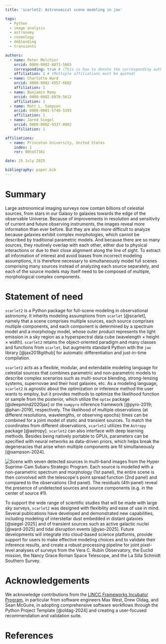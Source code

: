 ```yaml
---
title: 'scarlet2: Astronomical scene modeling in jax'

tags:
  - Python
  - image analysis
  - astronomy
  - cosmology
  - deblending
  - transients

authors:
  - name: Peter Melchior
    orcid: 0000-0002-8873-5065
    corresponding: true # (This is how to denote the corresponding author)
    affiliation: 1 # (Multiple affiliations must be quoted)
  - name: Charlotte Ward
    orcid: 0000-0002-4557-6682
    affiliation: 1
  - name: Benjamin Remy
    orcid: 0000-0002-0978-5612
    affiliation: 1
  - name: Matt L. Sampson
    orcid: 0000-0001-5748-5393
    affiliation: 1
  - name: Jared Siegel
    orcid: 0000-0002-9337-0902
    affiliation: 1

affiliations:
  - name: Princeton University, United States
    index: 1
    ror: 00hx57361

date: 25 July 2025

bibliography: paper.bib
---
```


# Summary

Large astronomical imaging surveys now contain billions of celestial sources, from stars in our Galaxy to galaxies
towards the edge of the observable Universe. Because of improvements in resolution and sensitivity of current and future
observing instruments, the images reveal more information than ever before. But they are also more difficult to analyze
because galaxies exhibit complex morphologies, which cannot be described by traditional parametric models. And because
there are so many sources, they routinely overlap with each other, either due to physical interactions or due to their
close alignment along the line of sight. To extract all information of interest and avoid biases from incorrect modeling
assumptions, it is therefore necessary to simultaneously model full scenes comprising many sources instead of analyzing
each source separately, and each of the source models may itself need to be composed of multiple, morphological complex
components.

# Statement of need

`scarlet2` is a Python package for full-scene modeling in observational astronomy. It inherits modeling assumptions from
`scarlet` [@scarlet], namely that a scene comprises multiple sources, each source comprises multiple
components, and
each component is determined by a spectrum model and a morphology model, whose outer product represents the light
emission in a sky region as a hyperspectral data cube (wavelength $\times$ height $\times$ width). `scarlet2` retains
the object-oriented paradigm and many classes and functions from `scarlet`, but augments standard Python with the `jax`
library [@jax2018github] for automatic differentiation and just-in-time compilation.

`scarlet2` acts as a flexible, modular, and extendable modeling language for celestial sources that combines parametric
and non-parametric models to describe complex scenarios such as multi-source blending, strong-lensing systems,
supernovae and their host galaxies, etc. As a modeling language, `scarlet2` is agnostic about the optimization or
inference method the user wants to employ, but it provides methods to optimize the likelihood function or sample from
the posterior, which utilize the `optax` package [@deepmind2020jax] or the `numpyro` inference framework
[@pyro-2019; @phan-2019], respectively. The likelihood of multiple
observations (at different resolutions, wavelengths, or observing epochs) times can be combined for a joint model of
static and transient sources. To match the coordinates from different observations, `scarlet2` utilizes the `Astropy`
package [@astropy]. `scarlet2` can also interface with deep learning methods. Besides being natively portable
to GPUs,
parameters can be specified with neural networks as data-driven priors, which helps break the degeneracies that arise
when multiple components are fit simultaneously [@sampson-2024].

![Scene with seven detected sources in multi-band images from the Hyper Suprime-Cam Subaru Strategic Program.
Each source is modelled with a non-parametric spectrum and morphology (1st panel), the entire scene is then convolved
with the telescope's point spread function (2nd panel) and compared to the observations (3rd panel).
The residuals (4th panel) reveal the presence of undetected sources and source components (e.g. in the center of source
#1).](scarlet2_model.png)

To support the wide range of scientific studies that will be made with large sky surveys, `scarlet2` was designed with
flexibility and ease of use in mind. Several publications have developed and demonstrated new capabilities, including
modeling of interstellar dust embedded in distant galaxies
[@siegel-2025] and of transient sources such as active galactic nuclei [@ward-2025] and tidal disruption
events
[@yao-2025].
Future developments will integrate into cloud-based science platforms, provide support for users to make effective
modeling choices and to validate their inference results, and create a robust processing pipeline for joint pixel-level
analyses of surveys from the Vera C. Rubin Observatory, the Euclid mission, the Nancy Grace Roman Space Telescope, and
the La Silla Schmidt Southern Survey.

# Acknowledgements

We acknowledge contributions from
the [LINCC Frameworks Incubator Program](https://lsstdiscoveryalliance.org/programs/lincc-frameworks/incubators/), in
particular from software engineers Max West, Drew Oldag, and Sean McGuire, in adopting comprehensive software workflows
through the Python Project Template [@oldag-2024] and creating a user-focused recommendation and validation
suite.

# References